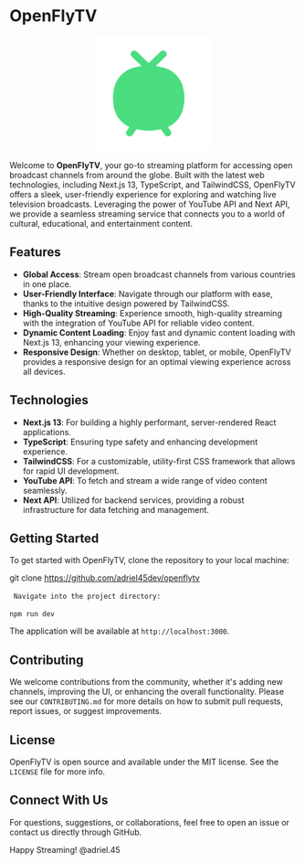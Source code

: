 # OpenFlyTV

<p align="center">
  <img alt="openflytv-logo" src="/public/logo.svg" width="200px" height="200px"/>
</p>

Welcome to **OpenFlyTV**, your go-to streaming platform for accessing open broadcast channels from around the globe. Built with the latest web technologies, including Next.js 13, TypeScript, and TailwindCSS, OpenFlyTV offers a sleek, user-friendly experience for exploring and watching live television broadcasts. Leveraging the power of YouTube API and Next API, we provide a seamless streaming service that connects you to a world of cultural, educational, and entertainment content.

## Features

- **Global Access**: Stream open broadcast channels from various countries in one place.
- **User-Friendly Interface**: Navigate through our platform with ease, thanks to the intuitive design powered by TailwindCSS.
- **High-Quality Streaming**: Experience smooth, high-quality streaming with the integration of YouTube API for reliable video content.
- **Dynamic Content Loading**: Enjoy fast and dynamic content loading with Next.js 13, enhancing your viewing experience.
- **Responsive Design**: Whether on desktop, tablet, or mobile, OpenFlyTV provides a responsive design for an optimal viewing experience across all devices.

## Technologies

- **Next.js 13**: For building a highly performant, server-rendered React applications.
- **TypeScript**: Ensuring type safety and enhancing development experience.
- **TailwindCSS**: For a customizable, utility-first CSS framework that allows for rapid UI development.
- **YouTube API**: To fetch and stream a wide range of video content seamlessly.
- **Next API**: Utilized for backend services, providing a robust infrastructure for data fetching and management.

## Getting Started

To get started with OpenFlyTV, clone the repository to your local machine:

git clone https://github.com/adriel45dev/openflytv

` Navigate into the project directory:`

`npm run dev`

The application will be available at `http://localhost:3000`.

## Contributing

We welcome contributions from the community, whether it's adding new channels, improving the UI, or enhancing the overall functionality. Please see our `CONTRIBUTING.md` for more details on how to submit pull requests, report issues, or suggest improvements.

## License

OpenFlyTV is open source and available under the MIT license. See the `LICENSE` file for more info.

## Connect With Us

For questions, suggestions, or collaborations, feel free to open an issue or contact us directly through GitHub.

Happy Streaming!
@adriel.45
